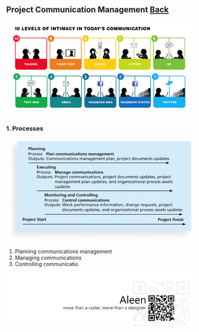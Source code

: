 ## Project Communication Management	[Back](./../projectManagement.md)

<img src="./communication_today.png">

### 1. Processes

<img src="./processes.png">

1. Planning communications management
2. Managing communications
3. Controlling communicatio

<a href="http://aleen42.github.io/" target="_blank" ><img src="./../../pic/tail.gif"></a>
